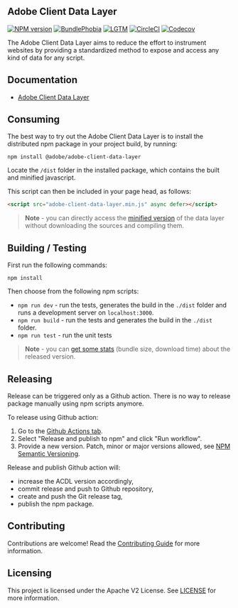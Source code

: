 ## Adobe Client Data Layer

[![NPM version](https://badgen.net/npm/v/@adobe/adobe-client-data-layer)](https://www.npmjs.com/package/@adobe/adobe-client-data-layer)
[![BundlePhobia](https://badgen.net/bundlephobia/minzip/@adobe/adobe-client-data-layer)](https://bundlephobia.com/result?p=@adobe/adobe-client-data-layer)
[![LGTM](https://badgen.net/lgtm/grade/g/adobe/adobe-client-data-layer)](https://lgtm.com/projects/g/adobe/adobe-client-data-layer)
[![CircleCI](https://badgen.net/circleci/github/adobe/adobe-client-data-layer)](https://app.circleci.com/pipelines/github/adobe/adobe-client-data-layer)
[![Codecov](https://badgen.net/codecov/c/github/adobe/adobe-client-data-layer)](https://codecov.io/gh/adobe/adobe-client-data-layer)

The Adobe Client Data Layer aims to reduce the effort to instrument websites by providing a standardized method to expose and access any kind of data for any script.

## Documentation

* [Adobe Client Data Layer](https://github.com/adobe/adobe-client-data-layer/wiki)

## Consuming

The best way to try out the Adobe Client Data Layer is to install the distributed npm package in your project build, by running:
```
npm install @adobe/adobe-client-data-layer
```

Locate the `/dist` folder in the installed package, which contains the built and minified javascript.

This script can then be included in your page head, as follows:

```html
<script src="adobe-client-data-layer.min.js" async defer></script>
```

> **Note** - you can directly access the [minified version](https://unpkg.com/browse/@adobe/adobe-client-data-layer@1.0.0/dist/adobe-client-data-layer.min.js) of the data layer without downloading the sources and compiling them.

## Building / Testing

First run the following commands:
```
npm install
```   
 
Then choose from the following npm scripts:
* `npm run dev` - run the tests, generates the build in the `./dist` folder and runs a development server on `localhost:3000`.
* `npm run build` - run the tests and generates the build in the `./dist` folder.
* `npm run test` - run the unit tests

> **Note** - you can [get some stats](https://bundlephobia.com/result?p=@adobe/adobe-client-data-layer@1.0.0) (bundle size, download time) about the released version.

## Releasing

Release can be triggered only as a Github action. There is no way to release package manually using npm scripts anymore.

To release using Github action:
1. Go to the [Github Actions tab](https://github.com/adobe/adobe-client-data-layer/actions).
2. Select "Release and publish to npm" and click "Run workflow".
3. Provide a new version. Patch, minor or major versions allowed, see [NPM Semantic Versioning](https://docs.npmjs.com/about-semantic-versioning).

Release and publish Github action will:
* increase the ACDL version accordingly,
* commit release and push to Github repository,
* create and push the Git release tag,
* publish the npm package.

## Contributing

Contributions are welcome! Read the [Contributing Guide](./.github/CONTRIBUTING.md) for more information.

## Licensing

This project is licensed under the Apache V2 License. See [LICENSE](LICENSE) for more information.
